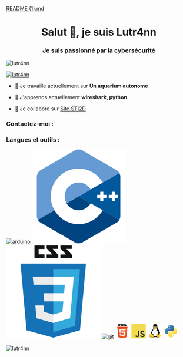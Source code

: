 




[README (1).md](https://github.com/user-attachments/files/17270720/README.1.md)<h1 align="center">Salut 👋, je suis Lutr4nn</h1>
<h3 align="center">Je suis passionné par la cybersécurité</h3>

<p align="left"> <img src="https://komarev.com/ghpvc/?username=lutr4nn&label=Profile%20views&color=0e75b6&style=flat" alt="lutr4nn" /> </p>

<p align="left"> <a href="https://github.com/ryo-ma/github-profile-trophy"><img src="https://github-profile-trophy.vercel.app/?username=lutr4nn" alt="lutr4nn" /></a> </p>

- 🔭 Je travaille actuellement sur **Un aquarium autonome**

- 🌱 J'apprends actuellement **wireshark, python**

- 👯 Je collabore sur [Site STI2D](https://www.sti5d.fr/index)

<h3 align="left">Contactez-moi :</h3>
<p align="left">
</p>

<h3 align="left">Langues et outils :</h3>
<p align="left"> <a href="https://www.arduino.cc/" target="_blank" rel="noreferrer"> <img src="https://cdn.worldvectorlogo.com/logos/arduino-1.svg" alt="arduino" width="40" height="40"/> </a> <a href="https://www.w3schools.com/cpp/" target="_blank" rel="noreferrer"> <img src="https://raw.githubusercontent.com/devicons/devicon/master/icons/cplusplus/cplusplus-original.svg" alt="cplusplus" largeur="40" hauteur="40"/> </a> <a href="https://www.w3schools.com/css/" target="_blank" rel="noreferrer"> <img src="https://raw.githubusercontent.com/devicons/devicon/master/icons/css3/css3-original-wordmark.svg" alt="css3" largeur="40" hauteur="40"/> </a> <a href="https://git-scm.com/" target="_blank" rel="noreferrer"> <img src="https://www.vectorlogo.zone/logos/git-scm/git-scm-icon.svg" alt="git" largeur="40" hauteur="40"/> </a> <a href="https://www.w3.org/html/" target="_blank" rel="noreferrer"> <img src="https://raw.githubusercontent.com/devicons/devicon/master/icons/html5/html5-original-wordmark.svg" alt="html5" width="40" height="40"/> </a> <a href="https://developer.mozilla.org/fr-FR/docs/Web/JavaScript" target="_blank" rel="noreferrer"> <img src="https://raw.githubusercontent.com/devicons/devicon/master/icons/javascript/javascript-original.svg" alt="javascript" width="40" height="40"/> </a> <a href="https://www.linux.org/" target="_blank" rel="noreferrer"> <img src="https://raw.githubusercontent.com/devicons/devicon/master/icons/linux/linux-original.svg" alt="linux" width="40" height="40"/> </a> <a href="https://www.python.org" target="_blank" rel="noreferrer"> <img src="https://raw.githubusercontent.com/devicons/devicon/master/icons/python/python-original.svg" alt="python" width="40" height="40"/> </a> </p>

<p><img align="center" src="https://github-readme-streak-stats.herokuapp.com/?user=lutr4nn&" alt="lutr4nn" /></p>






